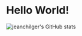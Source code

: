 # Hello World!

![jeanchilger's GitHub stats](https://github-readme-stats.vercel.app/api?username=jeanchilger&show_icons=true&count_private=true)
